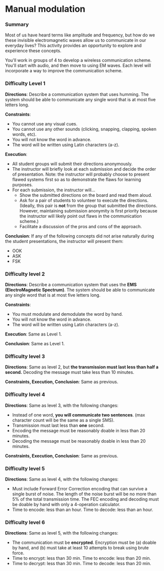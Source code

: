# Manual modulation

### Summary

Most of us have heard terms like amplitude and frequency, but how do we these invisible electromagnetic waves allow us to communicate in our everyday lives? This activity provides an opportunity to explore and experience these concepts.

You'll work in groups of 4 to develop a wireless communication scheme. You'll start with audio, and then move to using EM waves. Each level will incorporate a way to improve the communication scheme.

### Difficulty Level 1

**Directions**: Describe a communication system that uses humming. The system should be able to communicate any single word that is at most five letters long.

**Constraints**:
- You cannot use any visual cues.
- You cannot use any other sounds (clicking, snapping, clapping, spoken words, etc).
- You will not know the word in advance.
- The word will be written using Latin characters (a-z).

**Execution**:
- All student groups will submit their directions anonymously.
- The instructor will briefly look at each submission and decide the order of presentation. Note: the instructor will probably choose to present flawed systems first so as to demonstrate the flaws for learning purposes.
- For each submission, the instructor will...
  - Show the submitted directions on the board and read them aloud.
  - Ask for a pair of students to volunteer to execute the directions. (Ideally, this pair is **not** from the group that submitted the directions. However, maintaining submission anonymity is first priority because the instructor will likely point out flaws in the communication scheme.)
  - Facilitate a discussion of the pros and cons of the approach.

**Conclusion**: If any of the following concepts did not arise naturally during the student presentations, the instructor will present them:
- OOK
- ASK
- FSK

### Difficulty level 2

**Directions**: Describe a communication system that uses the **EMS (ElectroMagnetic Spectrum)**. The system should be able to communicate any single word that is at most five letters long.

**Constraints**:
- You must modulate and demodulate the word by hand.
- You will not know the word in advance.
- The word will be written using Latin characters (a-z).

**Execution**: Same as Level 1.

**Conclusion**: Same as Level 1.

### Difficulty level 3

**Directions**: Same as level 2, but **the transmission must last less than half a second.** Decoding the message must take less than 10 minutes.

**Constraints, Execution, Conclusion**: Same as previous.

### Difficulty level 4

**Directions**: Same as level 3, with the following changes:
- Instead of one word, **you will communicate two sentences**. (max character count will be the same as a single SMS).
- Transmission must last less than **one** second.
- Encoding the message must be reasonably doable in less than 20 minutes.
- Decoding the message must be reasonably doable in less than 20 minutes.

**Constraints, Execution, Conclusion**: Same as previous.

### Difficulty level 5

**Directions**: Same as level 4, with the following changes:
- Must include Forward Error Correction encoding that can survive a single burst of noise. The length of the noise burst will be no more than 5% of the total transmission time. The FEC encoding and decoding must be doable by hand with only a 4-operation calculator.
- Time to encode: less than an hour. Time to decode: less than an hour.

### Difficulty level 6

**Directions**: Same as level 5, with the following changes:
- The communication must be **encrypted**. Encryption must be (a) doable by hand, and (b) must take at least 10 attempts to break using brute force.
- Time to encrypt: less than 30 min. Time to encode: less than 20 min.
- Time to decrypt: less than 30 min. Time to decode: less than 20 min.
